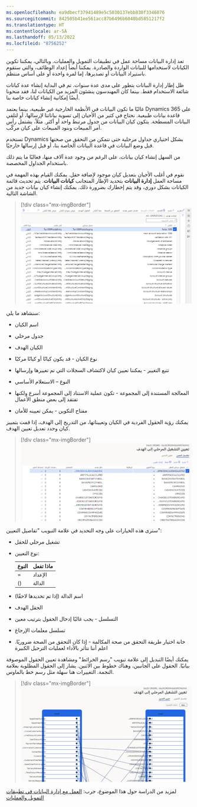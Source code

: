 ```yaml
---
ms.openlocfilehash: ea9dbecf37941489e5c5030137ebb830f3346076
ms.sourcegitcommit: 842505b41ee561acc87b6496b6040bd5851217f2
ms.translationtype: HT
ms.contentlocale: ar-SA
ms.lasthandoff: 05/13/2022
ms.locfileid: "8756252"
---
```

تعد إدارة البيانات مساحة عمل في تطبيقات التمويل والعمليات. وبالتالي، يمكننا تكوين الكيانات لاستخدامها للبيانات الواردة والصادرة. يمكننا أيضاً إعداد الوظائف، والتي ستقوم باستيراد البيانات أو تصديرها، إما لمرة واحدة أو على أساس منتظم. 

ظل إطار إدارة البيانات يتطور على مدى عدة سنوات. تم في البداية إنشاء عدة كيانات شائعة الاستخدام فقط. بينما كان المهندسون ينشئون المزيد من الكيانات لنا، فقد منحونا أيضًا إمكانية إنشاء كيانات خاصة بنا.

غالبًا ما تكون البيانات في الأنظمة الخارجية غير طبيعية، بينما يعتمد Dynamics 365 على قاعدة بيانات طبيعية. نحتاج في كثير من الأحيان إلى تسوية بياناتنا لإرسالها، أو لتلقي البيانات المسطحة. يتكون كيان البيانات من جدول مرتبط واحد أو أكثر. مثلاً، يشتمل رأس أمر المبيعات وبنود المبيعات على كيان مركّب.

تستخدم Dynamics بشكل اختياري جداول مرحلية حتى نتمكن من التحقق من صحتها قبل وضع البيانات في قاعدة البيانات الخاصة بنا، أو قبل إرسالها خارجيًا.

من السهل إنشاء كيان بيانات، على الرغم من وجود عدة آلاف منها، فغالبًا ما يتم ذلك باستخدام الجداول المخصصة.

نقوم في أغلب الأحيان بتعديل كيان موجود لإضافة حقل. يمكنك القيام بهذه المهمة في مساحة العمل **إدارة البيانات** بتحديد الإطار المتجانب **كيانات البيانات**.
يتم تحديث قائمة الكيانات بشكل دوري، وقد يتم إخطارك بضرورة ذلك.
يمكنك إنشاء كيان بيانات جديد من الشاشة التالية.

> [!div class="mx-imgBorder"]
> ![شبكة الكيانات](../media/m3-l2-p1.png)

سنشاهد ما يلي:

-   اسم الكيان

-   جدول مرحلي

-   الكيان الهدف

-   نوع الكيان - قد يكون كيانًا أو كيانًا مركبًا

-   تتبع التغيير - يمكننا تعيين كيان لاكتشاف السجلات التي تم تغييرها وإرسالها

-   النوع – الاستعلام الأساسي

-   المعالجة المستندة إلى المجموعة - تكون عملية الاستناد إلى المجموعة أسرع ولكنها تفتقد إلى بعض منطق الأعمال

-   مفتاح التكوين - يمكن تعيينه للأمان

يمكنك رؤية الحقول الفردية في الكيان وتعييناتها، من التدريج إلى الهدف، إذا قمت بتمييز كيان وحدد تعديل تعيين الهدف.

> [!div class="mx-imgBorder"]
> ![انطلاق الخريطة للشاشة المستهدفة، مع علامة التبويب "تفاصيل التعيين"](../media/m3-l2-p2.png)

سترى هذه الخيارات على وجه التحديد في علامة التبويب "تفاصيل التعيين":

-   تشغيل مرحلي للحقل

-   نوع التعيين:

    | **النوع** | **ماذا تفعل** |
    |----------|------------------|
    | =        | الإعداد          |
    | ()       | الدالة         |

-   اسم الدالة (إذا تم تحديدها لاحقًا)

-   الحقل الهدف

-   التسلسل - يجب غالبًا إدخال الحقول بترتيب معين

-   تسلسل معلمات الإرجاع

-   خانة اختيار طريقة التحقق من صحة المكالمة - إذا كان التحقق من الصحة ضروريًا. اعلم أننا نتأثر بالأداء لعمليات الترحيل الكبيرة


يمكنك أيضًا التبديل إلى علامة تبويب "رسم الخرائط" ومشاهدة تعيين الحقول الموصوفة بيانيًا. الحقول على الجانبين، وهناك خطوط بين الاثنين. يشار إلى الحقول المطلوبة بعلامة النجمة. التغييرات هنا سهلة مثل رسم خط بالماوس.

> [!div class="mx-imgBorder"]
> ![انطلاق الخريطة للشاشة المستهدفة، مع علامة التبويب "تعيين التصور"](../media/m3-l2-p3.png)

لمزيد من الدراسة حول هذا الموضوع، جرب: [العمل مع إدارة البيانات في تطبيقات التمويل والعمليات](/learn/modules/work-data-management-finance-operations/)
